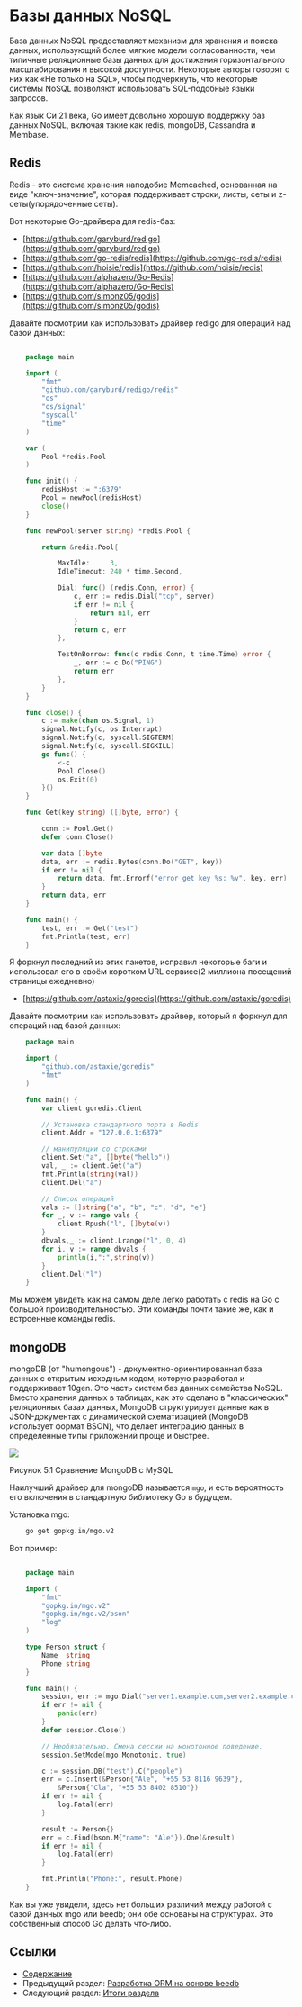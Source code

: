 # Базы данных NoSQL

База данных NoSQL предоставляет механизм для хранения и поиска данных, использующий более мягкие модели согласованности, чем типичные реляционные базы данных для достижения горизонтального масштабирования и высокой доступности. Некоторые авторы говорят о них как «Не только на SQL», чтобы подчеркнуть, что некоторые системы NoSQL позволяют использовать SQL-подобные языки запросов.

Как язык Си 21 века, Go имеет довольно хорошую поддержку баз данных NoSQL, включая такие как redis, mongoDB, Cassandra и Membase.

## Redis

Redis - это система хранения наподобие Memcached, основанная на виде "ключ-значение", которая поддерживает строки, листы, сеты и z-сеты(упорядоченные сеты).

Вот некоторые Go-драйвера для redis-баз:
- [https://github.com/garyburd/redigo](https://github.com/garyburd/redigo)
- [https://github.com/go-redis/redis](https://github.com/go-redis/redis)
- [https://github.com/hoisie/redis](https://github.com/hoisie/redis)
- [https://github.com/alphazero/Go-Redis](https://github.com/alphazero/Go-Redis)
- [https://github.com/simonz05/godis](https://github.com/simonz05/godis)

Давайте посмотрим как использовать драйвер redigo для операций над базой данных:
```Go

	package main

	import (
		"fmt"
		"github.com/garyburd/redigo/redis"
		"os"
    	"os/signal"
		"syscall"
		"time"
	)

	var (
		Pool *redis.Pool
	)

	func init() {
		redisHost := ":6379"
		Pool = newPool(redisHost)
		close()
	}

	func newPool(server string) *redis.Pool {

		return &redis.Pool{

			MaxIdle:     3,
			IdleTimeout: 240 * time.Second,

			Dial: func() (redis.Conn, error) {
				c, err := redis.Dial("tcp", server)
				if err != nil {
					return nil, err
				}
				return c, err
			},

			TestOnBorrow: func(c redis.Conn, t time.Time) error {
				_, err := c.Do("PING")
				return err
			},
		}
	}

	func close() {
		c := make(chan os.Signal, 1)
		signal.Notify(c, os.Interrupt)
		signal.Notify(c, syscall.SIGTERM)
		signal.Notify(c, syscall.SIGKILL)
		go func() {
			<-c
			Pool.Close()
			os.Exit(0)
		}()
	}

	func Get(key string) ([]byte, error) {

		conn := Pool.Get()
		defer conn.Close()

		var data []byte
		data, err := redis.Bytes(conn.Do("GET", key))
		if err != nil {
			return data, fmt.Errorf("error get key %s: %v", key, err)
		}
		return data, err
	}

	func main() {
		test, err := Get("test")
		fmt.Println(test, err)
	}

```

Я форкнул последний из этих пакетов, исправил некоторые баги и использовал его в своём коротком URL сервисе(2 миллиона посещений страницы ежедневно)

- [https://github.com/astaxie/goredis](https://github.com/astaxie/goredis)

Давайте посмотрим как использовать драйвер, который я форкнул для операций над базой данных:
```Go
	package main

	import (
		"github.com/astaxie/goredis"
		"fmt"
	)

	func main() {
		var client goredis.Client

		// Установка стандартного порта в Redis
		client.Addr = "127.0.0.1:6379"

		// манипуляции со строками
		client.Set("a", []byte("hello"))
		val, _ := client.Get("a")
		fmt.Println(string(val))
		client.Del("a")

		// Список операций
		vals := []string{"a", "b", "c", "d", "e"}
		for _, v := range vals {
			client.Rpush("l", []byte(v))
		}
		dbvals,_ := client.Lrange("l", 0, 4)
		for i, v := range dbvals {
			println(i,":",string(v))
		}
		client.Del("l")
	}
```
Мы можем увидеть как на самом деле легко работать с redis на Go с большой производительностью. Эти команды почти такие же, как и встроенные команды redis.

## mongoDB

mongoDB (от "humongous") - документно-ориентированная база данных с открытым исходным кодом, которую разработал и поддерживает 10gen. Это часть систем баз данных семейства NoSQL. Вместо хранения данных в таблицах, как это сделано в "классических" реляционных базах данных, MongoDB структурирует данные как в JSON-документах с динамической схематизацией (MongoDB использует формат BSON), что делает интеграцию данных в определенные типы приложений проще и быстрее.

![](images/5.6.mongodb.png?raw=true)

Рисунок 5.1 Сравнение MongoDB с MySQL

Наилучший драйвер для mongoDB называется `mgo`, и есть вероятность его включения в стандартную библиотеку Go в будущем.

Установка mgo:

```sh
	go get gopkg.in/mgo.v2
```

Вот пример:
```Go

	package main

	import (
		"fmt"
		"gopkg.in/mgo.v2"
		"gopkg.in/mgo.v2/bson"
		"log"
	)

	type Person struct {
		Name  string
		Phone string
	}

	func main() {
		session, err := mgo.Dial("server1.example.com,server2.example.com")
		if err != nil {
			panic(err)
		}
		defer session.Close()

		// Необязательно. Смена сессии на монотонное поведение.
		session.SetMode(mgo.Monotonic, true)

		c := session.DB("test").C("people")
		err = c.Insert(&Person{"Ale", "+55 53 8116 9639"},
			&Person{"Cla", "+55 53 8402 8510"})
		if err != nil {
			log.Fatal(err)
		}

		result := Person{}
		err = c.Find(bson.M{"name": "Ale"}).One(&result)
		if err != nil {
			log.Fatal(err)
		}

		fmt.Println("Phone:", result.Phone)
	}

```

Как вы уже увидели, здесь нет больших различий между работой с базой данных mgo или beedb; они обе основаны на структурах. Это собственный способ Go делать что-либо.  

## Ссылки

- [Содержание](preface.md)
- Предыдущий раздел: [Разработка ORM на основе beedb](05.5.md)
- Следующий раздел: [Итоги раздела](05.7.md)
